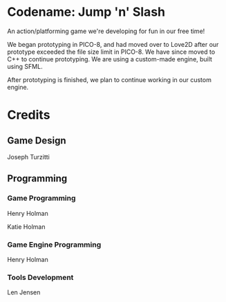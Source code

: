 # Codename: Jump 'n' Slash

An action/platforming game we're developing for fun in our free time!

We began prototyping in PICO-8, and had moved over to Love2D after our prototype exceeded the file size limit in PICO-8.
We have since moved to C++ to continue prototyping. We are using a custom-made engine, built using SFML.

After prototyping is finished, we plan to continue working in our custom engine.

# Credits

## Game Design

Joseph Turzitti

## Programming

### Game Programming

Henry Holman

Katie Holman

### Game Engine Programming

Henry Holman

### Tools Development

Len Jensen
